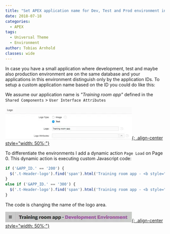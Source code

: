 ```yaml
---
title: "Set APEX application name for Dev, Test and Prod environment in the same database"
date: 2018-07-18
categories:
  - APEX
tags:
  - Universal Theme
  - Environment
author: Tobias Arnhold
classes: wide
---
```

In case you have a small application where development, test and maybe also production environment are on the same database and your applications in this environment distinguish only by the application IDs. To setup a custom application name based on the ID you could do like this:

We assume our application name is *"Training room app"* defined in the `Shared Components` > `User Interface Attributes`

[![set-apex-application-name-for-dev-test-01](/assets/images/posts/2018-07-18-set-apex-application-name-for-dev-test-01.webp){: .align-center style="width: 50%;"}](/assets/images/posts/2018-07-18-set-apex-application-name-for-dev-test-01.webp)

To differentiate the environments I add a dynamic action `Page Load` on Page 0.
This dynamic action is executing custom Javascript code:

```js
if ('&APP_ID.' == '200') {  
  $('.t-Header-logo').find('span').html('Training room app - <b style="color:#008A34">Test Environment</b>');  
}
else if ('&APP_ID.' == '300') {  
  $('.t-Header-logo').find('span').html('Training room app - <b style="color:#9366a5">Development Environment</b>');  
}
```

The code is changing the name of the logo area.

[![set-apex-application-name-for-dev-test-02](/assets/images/posts/2018-07-18-set-apex-application-name-for-dev-test-02.webp){: .align-center style="width: 50%;"}](/assets/images/posts/2018-07-18-set-apex-application-name-for-dev-test-02.webp)
